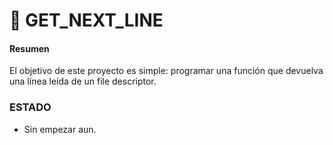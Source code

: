 # :page_facing_up: GET_NEXT_LINE

#### Resumen
El objetivo de este proyecto es simple: programar una función que devuelva
una línea leída de un file descriptor.

### ESTADO

- Sin empezar aun.
<!-- ```En proceso``` -->
